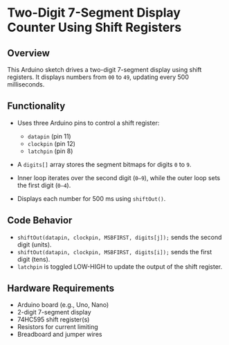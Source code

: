 
# Two-Digit 7-Segment Display Counter Using Shift Registers

## Overview

This Arduino sketch drives a two-digit 7-segment display using shift registers. It displays numbers from `00` to `49`, updating every 500 milliseconds.

## Functionality

* Uses three Arduino pins to control a shift register:

  * `datapin` (pin 11)
  * `clockpin` (pin 12)
  * `latchpin` (pin 8)
* A `digits[]` array stores the segment bitmaps for digits `0` to `9`.
* Inner loop iterates over the second digit (`0–9`), while the outer loop sets the first digit (`0–4`).
* Displays each number for 500 ms using `shiftOut()`.

## Code Behavior

* `shiftOut(datapin, clockpin, MSBFIRST, digits[j]);` sends the second digit (units).
* `shiftOut(datapin, clockpin, MSBFIRST, digits[i]);` sends the first digit (tens).
* `latchpin` is toggled LOW-HIGH to update the output of the shift register.

## Hardware Requirements

* Arduino board (e.g., Uno, Nano)
* 2-digit 7-segment display
* 74HC595 shift register(s)
* Resistors for current limiting
* Breadboard and jumper wires
